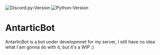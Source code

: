 ![Discord.py-Version](https://img.shields.io/badge/discord.py-1.6.0-blue?style=flat-square)
![Python-Version](https://img.shields.io/badge/python-3.8.6-green?style=flat-square)

# AntarticBot
AntarticBot is a bot under developmnet for my server, I still have no idea what I am gonna do with it, but it's a WIP :)
